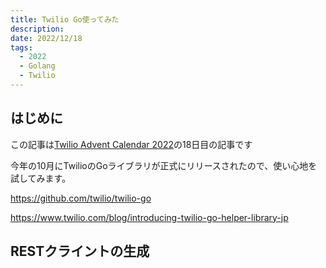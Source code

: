 ```yaml
---
title: Twilio Go使ってみた
description:
date: 2022/12/18
tags:
  - 2022
  - Golang
  - Twilio
---
```


## はじめに

この記事は[Twilio Advent Calendar 2022](https://qiita.com/advent-calendar/2022/twilio)の18日目の記事です

<embed-link src="https://qiita.com/advent-calendar/2022" url="https://qiita.com/advent-calendar/2022/twilio"></embed-link>

今年の10月にTwilioのGoライブラリが正式にリリースされたので、使い心地を試してみます。

https://github.com/twilio/twilio-go

https://www.twilio.com/blog/introducing-twilio-go-helper-library-jp

## RESTクライントの生成

```go

```
